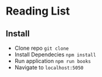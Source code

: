# Reading List

## Install

- Clone repo ```git clone```
- Install Dependecies ```npm install```
- Run application ```npm run books```
- Navigate to ```localhost:5050```


